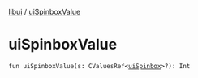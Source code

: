 [libui](README.md) / [uiSpinboxValue](ui-spinbox-value.md)

# uiSpinboxValue

`fun uiSpinboxValue(s: CValuesRef<`[`uiSpinbox`](ui-spinbox.md)`>?): Int`
